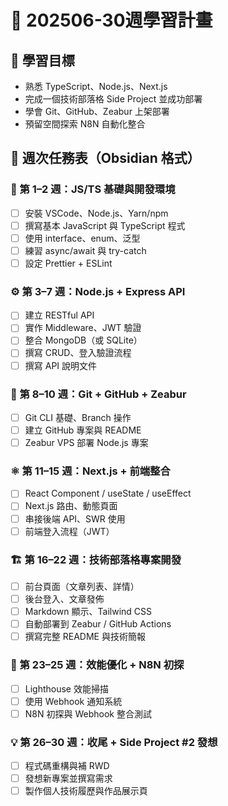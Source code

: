 # 🧠 202506-30週學習計畫

## 🎯 學習目標
- 熟悉 TypeScript、Node.js、Next.js
- 完成一個技術部落格 Side Project 並成功部署
- 學會 Git、GitHub、Zeabur 上架部署
- 預留空間探索 N8N 自動化整合

## 📅 週次任務表（Obsidian 格式）

### 🔰 第 1–2 週：JS/TS 基礎與開發環境
- [ ] 安裝 VSCode、Node.js、Yarn/npm
- [ ] 撰寫基本 JavaScript 與 TypeScript 程式
- [ ] 使用 interface、enum、泛型
- [ ] 練習 async/await 與 try-catch
- [ ] 設定 Prettier + ESLint

### ⚙️ 第 3–7 週：Node.js + Express API
- [ ] 建立 RESTful API
- [ ] 實作 Middleware、JWT 驗證
- [ ] 整合 MongoDB（或 SQLite）
- [ ] 撰寫 CRUD、登入驗證流程
- [ ] 撰寫 API 說明文件

### 🧪 第 8–10 週：Git + GitHub + Zeabur
- [ ] Git CLI 基礎、Branch 操作
- [ ] 建立 GitHub 專案與 README
- [ ] Zeabur VPS 部署 Node.js 專案

### ⚛️ 第 11–15 週：Next.js + 前端整合
- [ ] React Component / useState / useEffect
- [ ] Next.js 路由、動態頁面
- [ ] 串接後端 API、SWR 使用
- [ ] 前端登入流程（JWT）

### 🏗️ 第 16–22 週：技術部落格專案開發
- [ ] 前台頁面（文章列表、詳情）
- [ ] 後台登入、文章發佈
- [ ] Markdown 顯示、Tailwind CSS
- [ ] 自動部署到 Zeabur / GitHub Actions
- [ ] 撰寫完整 README 與技術簡報

### 🔬 第 23–25 週：效能優化 + N8N 初探
- [ ] Lighthouse 效能掃描
- [ ] 使用 Webhook 通知系統
- [ ] N8N 初探與 Webhook 整合測試

### 💡 第 26–30 週：收尾 + Side Project #2 發想
- [ ] 程式碼重構與補 RWD
- [ ] 發想新專案並撰寫需求
- [ ] 製作個人技術履歷與作品展示頁
